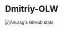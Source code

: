 # Dmitriy-OLW
![Anurag's GitHub stats](https://github-readme-stats.vercel.app/api?username=AParovyshnaya&theme=cobalt&show_icons=true)
